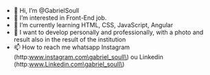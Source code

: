 - 👋 Hi, I’m @GabrielSoull
- 👀 I’m interested in Front-End job.
- 🌱 I’m currently learning HTML, CSS, JavaScript, Angular
- 💞️ I want to develop personally and professionally, with a photo and result also in the result of the institution
- 📫 How to reach me whatsapp Instagram (http:www.instagram.com\gabriel_soull\) ou Linkedin (http:www.Linkedin.com\gabriel_soull\)

<!---
GabrielSoull/GabrielSoull is a ✨ special ✨ repository because its `README.md` (this file) appears on your GitHub profile.
You can click the Preview link to take a look at your changes.
--->
